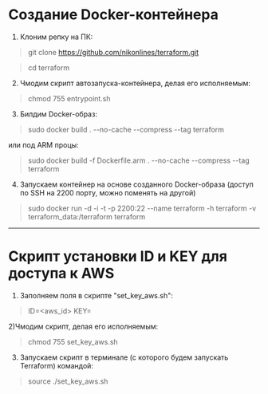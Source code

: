 

# Создание Docker-контейнера

1) Клоним репку на ПК:

> git clone https://github.com/nikonlines/terraform.git

> cd terraform

2) Чмодим скрипт автозапуска-контейнера, делая его исполняемым:

> chmod 755 entrypoint.sh

3) Билдим Docker-образ:

> sudo docker build . --no-cache --compress --tag terraform

или под ARM процы:

> sudo docker build -f Dockerfile.arm . --no-cache --compress --tag terraform

4) Запускаем контейнер на основе созданного Docker-образа (доступ по SSH на 2200 порту, можно поменять на другой)

> sudo docker run -d -i -t -p 2200:22 --name terraform -h terraform -v terraform_data:/terraform terraform

---

# Скрипт установки ID и KEY для доступа к AWS

1) Заполняем поля в скрипте "set_key_aws.sh":

> ID=<aws_id>
> KEY=<aws key>
  
2)Чмодим скрипт, делая его исполняемым:

> chmod 755 set_key_aws.sh

3) Запускаем скрипт в терминале (с которого будем запускать Terraform) командой:

> source ./set_key_aws.sh
